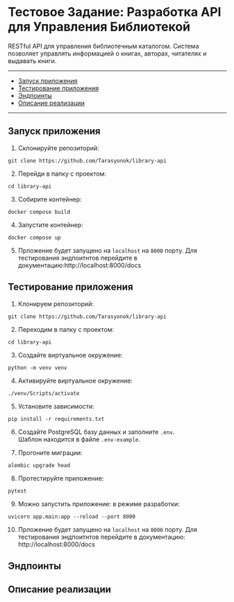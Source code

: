 # Тестовое Задание: Разработка API для Управления Библиотекой

RESTful API для управления библиотечным каталогом.
Система позволяет управлять информацией о книгах, авторах, читателях и
выдавать книги.

<hr>

- [Запуск приложения](#run)
- [Тестирование приложения](#test)
- [Эндпоинты](#endpoints)
- [Описание реализации](#realization)

<hr>


<h2 id="run">Запуск приложения</h2>

1. Склонируйте репозиторий:
```
git clone https://github.com/Tarasyonok/library-api
```

2. Перейди в папку с проектом:
```
cd library-api
```

3. Собирите контейнер:
```
docker compose build
```

4. Запустите контейнер:
```
docker compose up
```

5. Прложение будет запущено на `localhost` на `8000` порту. Для тестирования эндпоитнтов перейдите в документацию:http://localhost:8000/docs


<h2 id="test">Тестирование приложения</h2>

1. Клонируем репозиторий:
```
git clone https://github.com/Tarasyonok/library-api
```

2. Переходим в папку с проектом:
```
cd library-api
```

3. Создайте виртуальное окружение:
```
python -m venv venv
```

4. Активируйте виртуальное окружение:
```
./venv/Scripts/activate
```

5. Установите зависимости:
```
pip install -r requirements.txt
```

6. Создайте PostgreSQL базу данных и заполните `.env`.  
Шаблон находится в файле `.env-example`.

7. Прогоните миграции:
```
alembic upgrade head
```

8. Протестируйте приложение:
```
pytest
```

9. Можно запустить приложение: в режиме разработки:
```
uvicorn app.main:app --reload --port 8000
```

10. Прложение будет запущено на `localhost` на `8000` порту. Для тестирования эндпоитнтов перейдите в документацию: http://localhost:8000/docs


<h2 id="endpoints">Эндпоинты</h2>
<h2 id="realization">Описание реализации</h2>

